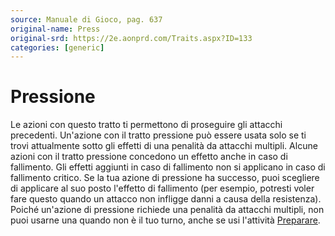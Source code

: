 ```yaml
---
source: Manuale di Gioco, pag. 637
original-name: Press
original-srd: https://2e.aonprd.com/Traits.aspx?ID=133
categories: [generic]
---
```


# Pressione

Le azioni con questo tratto ti permettono di proseguire gli attacchi precedenti.
Un'azione con il tratto pressione può essere usata solo se ti trovi attualmente
sotto gli effetti di una penalità da attacchi multipli. Alcune azioni con il
tratto pressione concedono un effetto anche in caso di fallimento. Gli effetti
aggiunti in caso di fallimento non si applicano in caso di fallimento critico.
Se la tua azione di pressione ha successo, puoi scegliere di applicare al suo
posto l'effetto di fallimento (per esempio, potresti voler fare questo quando un
attacco non infligge danni a causa della resistenza). Poiché un'azione di
pressione richiede una penalità da attacchi multipli, non puoi usarne una quando
non è il tuo turno, anche se usi l'attività [Preparare](/azioni/base/preparare).
